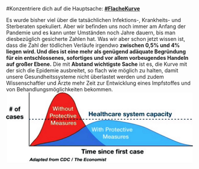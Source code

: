 #Konzentriere dich auf die Hauptsache: [**\#FlacheKurve**](https://twitter.com/hashtag/FlattenTheCurve?src=hashtag_click)

Es wurde bisher viel über die tatsächlichen Infektions-, Krankheits- und Sterberaten spekuliert. Aber wir befinden uns noch immer am Anfang der Pandemie und es kann unter Umständen noch Jahre dauern, bis man diesbezüglich gesicherte Zahlen hat.
Was wir aber schon jetzt wissen ist, dass die Zahl der tödlichen Verläufe irgendwo **zwischen 0,5% und 4% liegen wird. Und dies ist eine mehr als genügend adäquate Begründung für ein entschlossenes, sofortiges und vor allem vorbeugendes Handeln auf großer Ebene.** 
Die mit **Abstand wichtigste Sache** ist es, die Kurve mit der sich die Epidemie ausbreitet, so flach wie möglich zu halten, damit unsere Gesundheitssysteme nicht überlastet werden und zudem Wissenschaftler und Ärzte mehr Zeit zur Entwicklung eines Impfstoffes und von Behandlungsmöglichkeiten bekommen.
![](images/en/flatten-the-curve.jpg)
